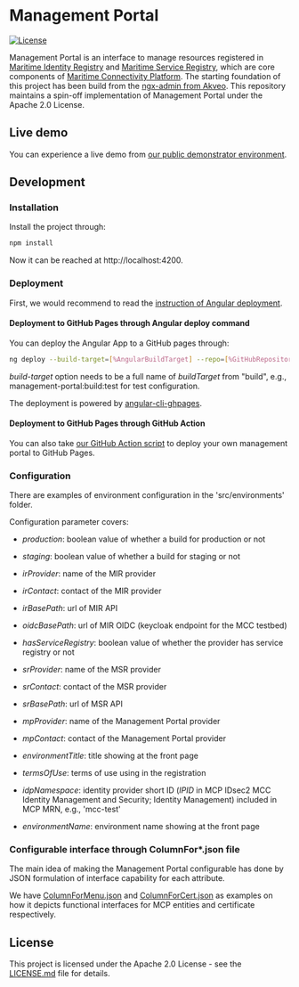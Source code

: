 # Management Portal

[![License](https://img.shields.io/badge/License-Apache_2.0-blue.svg)](https://opensource.org/licenses/Apache-2.0)

Management Portal is an interface to manage resources registered in [Maritime Identity Registry](https://github.com/maritimeconnectivity/IdentityRegistry) and [Maritime Service Registry](https://github.com/maritimeconnectivity/ServiceRegistry), which are core components of [Maritime Connectivity Platform](https://maritimeconnectivity.net/). The starting foundation of this project has been build from the [ngx-admin from Akveo](https://github.com/akveo/ngx-admin). This repository maintains a spin-off implementation of Management Portal under the Apache 2.0 License.

## Live demo
You can experience a live demo from [our public demonstrator environment](https://management.maritimeconnectivity.net).


## Development
### Installation
Install the project through:

```bash
npm install
```

Now it can be reached at  http://localhost:4200.

### Deployment
First, we would recommend to read the [instruction of Angular deployment](https://angular.io/guide/deployment).

#### Deployment to GitHub Pages through Angular deploy command
You can deploy the Angular App to a GitHub pages through:

```bash
ng deploy --build-target=[%AngularBuildTarget] --repo=[%GitHubRepositoryURL] --cname=[%TargetURL]
```

*build-target* option needs to be a full name of *buildTarget* from "build", e.g., management-portal:build:test for test configuration.

The deployment is powered by [angular-cli-ghpages](https://github.com/angular-schule/angular-cli-ghpages).

#### Deployment to GitHub Pages through GitHub Action
You can also take [our GitHub Action script](https://github.com/maritimeconnectivity/ManagementPortal/blob/main/.github/workflows/main.yml) to deploy your own management portal to GitHub Pages.



### Configuration
There are examples of environment configuration in the 'src/environments' folder.

Configuration parameter covers:

* *production*: boolean value of whether a build for production or not

* *staging*: boolean value of whether a build for staging or not

* *irProvider*: name of the MIR provider

* *irContact*: contact of the MIR provider

* *irBasePath*: url of MIR API

* *oidcBasePath*: url of MIR OIDC (keycloak endpoint for the MCC testbed)

* *hasServiceRegistry*: boolean value of whether the provider has service registry or not

* *srProvider*: name of the MSR provider

* *srContact*: contact of the MSR provider

* *srBasePath*: url of MSR API

* *mpProvider*: name of the Management Portal provider

* *mpContact*: contact of the Management Portal provider

* *environmentTitle*: title showing at the front page

* *termsOfUse*: terms of use using in the registration

* *idpNamespace*: identity provider short ID (*IPID* in MCP IDsec2 MCC Identity Management and Security; Identity Management) included in MCP MRN, e.g., 'mcc-test'

* *environmentName*: environment name showing at the front page

### Configurable interface through ColumnFor*.json file
The main idea of making the Management Portal configurable has done by JSON formulation of interface capability for each attribute.

We have [ColumnForMenu.json](https://github.com/maritimeconnectivity/ManagementPortal/blob/main/src/app/shared/models/columnForMenu.ts) and [ColumnForCert.json](https://github.com/maritimeconnectivity/ManagementPortal/blob/main/src/app/shared/models/columnForCertificate.ts) as examples on how it depicts functional interfaces for MCP entities and certificate respectively.

## License
This project is licensed under the Apache 2.0 License - see the [LICENSE.md](LICENSE.md) file for details.
